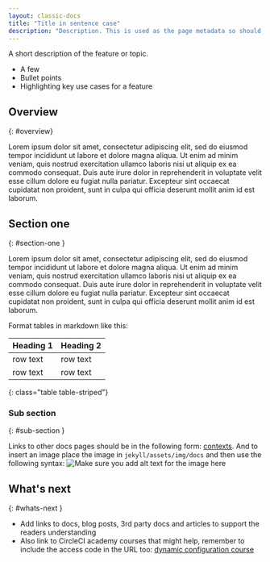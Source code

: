 ```yaml
---
layout: classic-docs
title: "Title in sentence case"
description: "Description. This is used as the page metadata so should be a unique accurate summary of the page in 100-180 chars."
---
```


A short description of the feature or topic.

* A few
* Bullet points
* Highlighting key use cases for a feature

## Overview
{: #overview}

Lorem ipsum dolor sit amet, consectetur adipiscing elit, sed do eiusmod tempor incididunt ut labore et dolore magna aliqua. Ut enim ad minim veniam, quis nostrud exercitation ullamco laboris nisi ut aliquip ex ea commodo consequat. Duis aute irure dolor in reprehenderit in voluptate velit esse cillum dolore eu fugiat nulla pariatur. Excepteur sint occaecat cupidatat non proident, sunt in culpa qui officia deserunt mollit anim id est laborum.

## Section one
{: #section-one }

Lorem ipsum dolor sit amet, consectetur adipiscing elit, sed do eiusmod tempor incididunt ut labore et dolore magna aliqua. Ut enim ad minim veniam, quis nostrud exercitation ullamco laboris nisi ut aliquip ex ea commodo consequat. Duis aute irure dolor in reprehenderit in voluptate velit esse cillum dolore eu fugiat nulla pariatur. Excepteur sint occaecat cupidatat non proident, sunt in culpa qui officia deserunt mollit anim id est laborum.

Format tables in markdown like this:

| Heading 1 | Heading 2 |
| --------- | --------- |
| row text  | row text  |
| row text  | row text  |
{: class="table table-striped"}

### Sub section
{: #sub-section }

Links to other docs pages should be in the following form:
[contexts]({{site.baseurl}}/2.0/contexts). And to insert an image place the
image in `jekyll/assets/img/docs` and then use the following syntax:
![Make sure you add alt text for the image here]({{site.baseurl}}/assets/img/docs/env-vars-example-ui.png "You can also add a title for the image here")

## What's next
{: #whats-next }

* Add links to docs, blog posts, 3rd party docs and articles to support the readers understanding
* Also link to CircleCI academy courses that might help, remember to include the access code in the URL too: [dynamic configuration course](https://academy.circleci.com/dynamic-config?access_code=public-2021)
